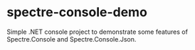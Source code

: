 # spectre-console-demo
Simple .NET console project to demonstrate some features of Spectre.Console and Spectre.Console.Json.
